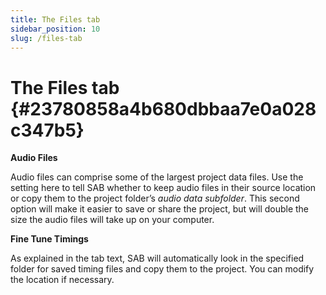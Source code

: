 ```yaml
---
title: The Files tab
sidebar_position: 10
slug: /files-tab
---
```


# The Files tab {#23780858a4b680dbbaa7e0a028c347b5}

**Audio Files**

Audio files can comprise some of the largest project data files. Use the setting here to tell SAB whether to keep audio files in their source location or copy them to the project folder’s _audio data subfolder_. This second option will make it easier to save or share the project, but will double the size the audio files will take up on your computer.

**Fine Tune Timings**

As explained in the tab text, SAB will automatically look in the specified folder for saved timing files and copy them to the project. You can modify the location if necessary.

